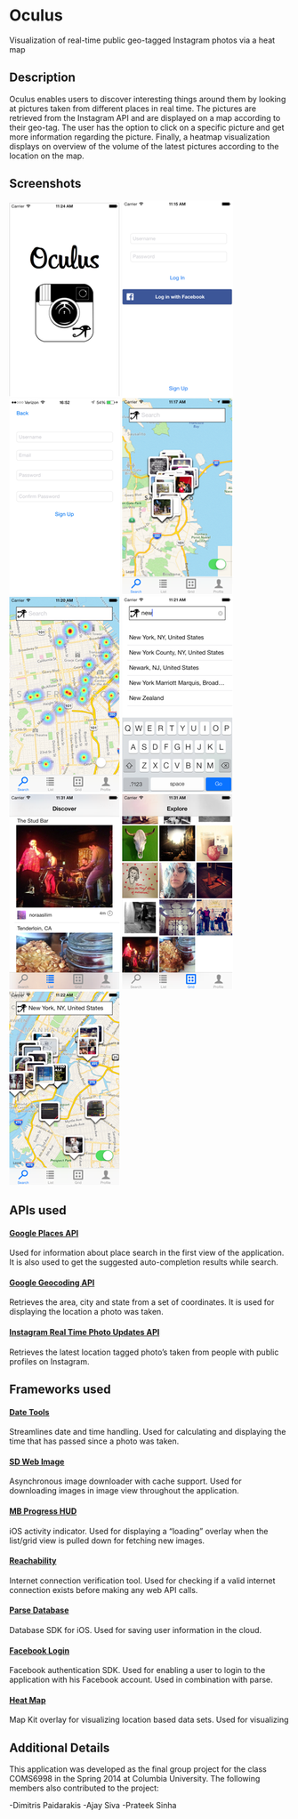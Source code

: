 # Oculus
Visualization of real-time public geo-tagged Instagram photos via a heat map

## Description
Oculus enables users to discover interesting things around them by looking at pictures taken from different places in real time. The pictures are retrieved from the Instagram API and are displayed on a map according to their geo-tag. The user has the option to click on a specific picture and get more information regarding the picture. Finally, a heatmap visualization displays on overview of the volume of the latest pictures according to the location on the map.

## Screenshots
![image](/images/1.png)  ![image](/images/2.png)  ![image](/images/3.png)
![image](/images/4.png)  ![image](/images/6.png)  ![image](/images/7.png)
![image](/images/8.png)  ![image](/images/9.png)  ![image](/images/10.png)

## APIs used

#### [Google Places API](https://developers.google.com/places/)
Used for information about place search in the first view of the application. It is also used to get the suggested auto-completion results while search.

#### [Google Geocoding API](https://developers.google.com/maps/documentation/geocoding/)
Retrieves the area, city and state from a set of coordinates. It is used for displaying the location a photo was taken.

#### [Instagram Real Time Photo Updates API](http://instagram.com/developer/realtime/)
Retrieves the latest location tagged photo’s taken from people with public profiles on Instagram.

## Frameworks used

#### [Date Tools](https://github.com/MatthewYork/DateTools)
Streamlines date and time handling. Used for calculating and displaying the time that has passed since a photo was taken.

#### [SD Web Image](https://github.com/rs/SDWebImage)
Asynchronous image downloader with cache support. Used for downloading images in image view throughout the application.

#### [MB Progress HUD](https://github.com/matej/MBProgressHUD)
iOS activity indicator. Used for displaying a “loading” overlay when the list/grid view is pulled down for fetching new images.

#### [Reachability](https://github.com/tonymillion/Reachability)
Internet connection verification tool. Used for checking if a valid internet connection exists before making any web API calls. 

#### [Parse Database](https://parse.com/docs/ios_guide#top/iOS)
Database SDK for iOS. Used for saving user information in the cloud. 

#### [Facebook Login](https://developers.facebook.com/docs/ios/)
Facebook authentication SDK. Used for enabling a user to login to the application with his Facebook account. Used in combination with parse. 

#### [Heat Map](https://github.com/ryanolsonk/HeatMapDemo)
Map Kit overlay for visualizing location based data sets. Used for visualizing 

## Additional Details
This application was developed as the final group project for the class COMS6998 in the Spring 2014 at Columbia University. The following members also contributed to the project:

-Dimitris Paidarakis
-Ajay Siva
-Prateek Sinha